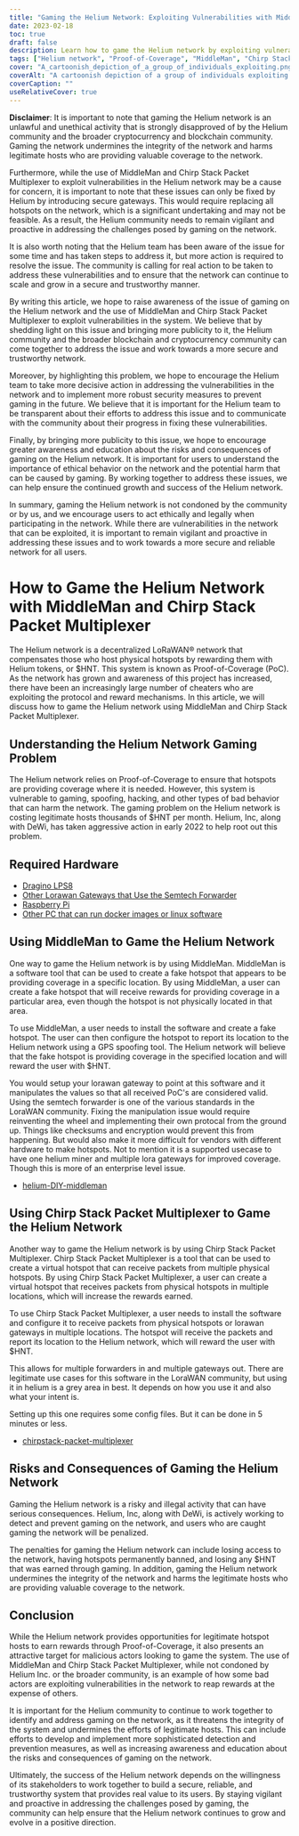 ```yaml
---
title: "Gaming the Helium Network: Exploiting Vulnerabilities with MiddleMan and Chirp Stack Packet Multiplexer"
date: 2023-02-18
toc: true
draft: false
description: Learn how to game the Helium network by exploiting vulnerabilities with MiddleMan and Chirp Stack Packet Multiplexer, as well as the risks and consequences of doing so.
tags: ["Helium network", "Proof-of-Coverage", "MiddleMan", "Chirp Stack Packet Multiplexer", "gaming", "exploiting vulnerabilities", "LoRaWAN network", "cryptocurrency", "blockchain", "decentralized network", "hotspots", "spoofing", "cheating", "illegal activity", "penalties", "integrity of network", "rewards", "malicious actors", "network security", "legitimate hosts"]
cover: "A_cartoonish_depiction_of_a_group_of_individuals_exploiting.png"
coverAlt: "A cartoonish depiction of a group of individuals exploiting a helium balloon with an image of a LoRaWAN® gateway and MiddleMan or Chirp Stack Packet Multiplexer in the background."
coverCaption: ""
useRelativeCover: true
---
```


**Disclaimer**:
It is important to note that gaming the Helium network is an unlawful and unethical activity that is strongly disapproved of by the Helium community and the broader cryptocurrency and blockchain community. Gaming the network undermines the integrity of the network and harms legitimate hosts who are providing valuable coverage to the network.

Furthermore, while the use of MiddleMan and Chirp Stack Packet Multiplexer to exploit vulnerabilities in the Helium network may be a cause for concern, it is important to note that these issues can only be fixed by Helium by introducing secure gateways. This would require replacing all hotspots on the network, which is a significant undertaking and may not be feasible. As a result, the Helium community needs to remain vigilant and proactive in addressing the challenges posed by gaming on the network.

It is also worth noting that the Helium team has been aware of the issue for some time and has taken steps to address it, but more action is required to resolve the issue. The community is calling for real action to be taken to address these vulnerabilities and to ensure that the network can continue to scale and grow in a secure and trustworthy manner.

By writing this article, we hope to raise awareness of the issue of gaming on the Helium network and the use of MiddleMan and Chirp Stack Packet Multiplexer to exploit vulnerabilities in the system. We believe that by shedding light on this issue and bringing more publicity to it, the Helium community and the broader blockchain and cryptocurrency community can come together to address the issue and work towards a more secure and trustworthy network.

Moreover, by highlighting this problem, we hope to encourage the Helium team to take more decisive action in addressing the vulnerabilities in the network and to implement more robust security measures to prevent gaming in the future. We believe that it is important for the Helium team to be transparent about their efforts to address this issue and to communicate with the community about their progress in fixing these vulnerabilities.

Finally, by bringing more publicity to this issue, we hope to encourage greater awareness and education about the risks and consequences of gaming on the Helium network. It is important for users to understand the importance of ethical behavior on the network and the potential harm that can be caused by gaming. By working together to address these issues, we can help ensure the continued growth and success of the Helium network.

In summary, gaming the Helium network is not condoned by the community or by us, and we encourage users to act ethically and legally when participating in the network. While there are vulnerabilities in the network that can be exploited, it is important to remain vigilant and proactive in addressing these issues and to work towards a more secure and reliable network for all users.

# How to Game the Helium Network with MiddleMan and Chirp Stack Packet Multiplexer
The Helium network is a decentralized LoRaWAN® network that compensates those who host physical hotspots by rewarding them with Helium tokens, or $HNT. This system is known as Proof-of-Coverage (PoC). As the network has grown and awareness of this project has increased, there have been an increasingly large number of cheaters who are exploiting the protocol and reward mechanisms. In this article, we will discuss how to game the Helium network using MiddleMan and Chirp Stack Packet Multiplexer.

## Understanding the Helium Network Gaming Problem
The Helium network relies on Proof-of-Coverage to ensure that hotspots are providing coverage where it is needed. However, this system is vulnerable to gaming, spoofing, hacking, and other types of bad behavior that can harm the network. The gaming problem on the Helium network is costing legitimate hosts thousands of $HNT per month. Helium, Inc, along with DeWi, has taken aggressive action in early 2022 to help root out this problem.

## Required Hardware
- [Dragino LPS8](https://www.ebay.com/sch/i.html?_nkw=dragino+lps8)
- [Other Lorawan Gateways that Use the Semtech Forwarder](https://amzn.to/41bcskb)
- [Raspberry Pi](https://amzn.to/3KjFCYp)
- [Other PC that can run docker images or linux software](https://amzn.to/3YkFhcj)

## Using MiddleMan to Game the Helium Network
One way to game the Helium network is by using MiddleMan. MiddleMan is a software tool that can be used to create a fake hotspot that appears to be providing coverage in a specific location. By using MiddleMan, a user can create a fake hotspot that will receive rewards for providing coverage in a particular area, even though the hotspot is not physically located in that area.

To use MiddleMan, a user needs to install the software and create a fake hotspot. The user can then configure the hotspot to report its location to the Helium network using a GPS spoofing tool. The Helium network will believe that the fake hotspot is providing coverage in the specified location and will reward the user with $HNT.

You would setup your lorawan gateway to point at this software and it manipulates the values so that all received PoC's are considered valid.  Using the semtech forwarder is one of the various standards in the LoraWAN community. Fixing the manipulation issue would require reinventing the wheel and implementing their own protocal from the ground up. Things like checksums and encryption would prevent this from happening. But would also make it more difficult for vendors with different hardware to make hotspots. Not to mention it is a supported usecase to have one helium miner and multiple lora gateways for improved coverage. Though this is more of an enterprise level issue. 

 - [helium-DIY-middleman](https://github.com/curiousfokker/helium-DIY-middleman)

## Using Chirp Stack Packet Multiplexer to Game the Helium Network
Another way to game the Helium network is by using Chirp Stack Packet Multiplexer. Chirp Stack Packet Multiplexer is a tool that can be used to create a virtual hotspot that can receive packets from multiple physical hotspots. By using Chirp Stack Packet Multiplexer, a user can create a virtual hotspot that receives packets from physical hotspots in multiple locations, which will increase the rewards earned.

To use Chirp Stack Packet Multiplexer, a user needs to install the software and configure it to receive packets from physical hotspots or lorawan gateways in multiple locations. The hotspot will receive the packets and report its location to the Helium network, which will reward the user with $HNT.

This allows for multiple forwarders in and multiple gateways out. There are legitimate use cases for this software in the LoraWAN community, but using it in helium is a grey area in best. It depends on how you use it and also what your intent is. 

Setting up this one requires some config files. But it can be done in 5 minutes or less.
- [chirpstack-packet-multiplexer](https://github.com/brocaar/chirpstack-packet-multiplexer)


## Risks and Consequences of Gaming the Helium Network
Gaming the Helium network is a risky and illegal activity that can have serious consequences. Helium, Inc, along with DeWi, is actively working to detect and prevent gaming on the network, and users who are caught gaming the network will be penalized.

The penalties for gaming the Helium network can include losing access to the network, having hotspots permanently banned, and losing any $HNT that was earned through gaming. In addition, gaming the Helium network undermines the integrity of the network and harms the legitimate hosts who are providing valuable coverage to the network.

## Conclusion
While the Helium network provides opportunities for legitimate hotspot hosts to earn rewards through Proof-of-Coverage, it also presents an attractive target for malicious actors looking to game the system. The use of MiddleMan and Chirp Stack Packet Multiplexer, while not condoned by Helium Inc. or the broader community, is an example of how some bad actors are exploiting vulnerabilities in the network to reap rewards at the expense of others.

It is important for the Helium community to continue to work together to identify and address gaming on the network, as it threatens the integrity of the system and undermines the efforts of legitimate hosts. This can include efforts to develop and implement more sophisticated detection and prevention measures, as well as increasing awareness and education about the risks and consequences of gaming on the network.

Ultimately, the success of the Helium network depends on the willingness of its stakeholders to work together to build a secure, reliable, and trustworthy system that provides real value to its users. By staying vigilant and proactive in addressing the challenges posed by gaming, the community can help ensure that the Helium network continues to grow and evolve in a positive direction.